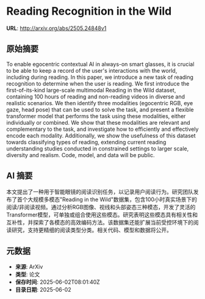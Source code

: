 # Reading Recognition in the Wild

**URL**: http://arxiv.org/abs/2505.24848v1

## 原始摘要

To enable egocentric contextual AI in always-on smart glasses, it is crucial
to be able to keep a record of the user's interactions with the world,
including during reading. In this paper, we introduce a new task of reading
recognition to determine when the user is reading. We first introduce the
first-of-its-kind large-scale multimodal Reading in the Wild dataset,
containing 100 hours of reading and non-reading videos in diverse and realistic
scenarios. We then identify three modalities (egocentric RGB, eye gaze, head
pose) that can be used to solve the task, and present a flexible transformer
model that performs the task using these modalities, either individually or
combined. We show that these modalities are relevant and complementary to the
task, and investigate how to efficiently and effectively encode each modality.
Additionally, we show the usefulness of this dataset towards classifying types
of reading, extending current reading understanding studies conducted in
constrained settings to larger scale, diversity and realism. Code, model, and
data will be public.


## AI 摘要

本文提出了一种用于智能眼镜的阅读识别任务，以记录用户阅读行为。研究团队发布了首个大规模多模态"Reading in the Wild"数据集，包含100小时真实场景下的阅读/非阅读视频。通过分析RGB图像、视线和头部姿态三种模态，开发了灵活的Transformer模型，可单独或组合使用这些模态。研究表明这些模态具有相关性和互补性，并探索了各模态的高效编码方法。该数据集还能扩展当前受控环境下的阅读研究，支持更精细的阅读类型分类。相关代码、模型和数据将公开。

## 元数据

- **来源**: ArXiv
- **类型**: 论文
- **保存时间**: 2025-06-02T08:01:40Z
- **目录日期**: 2025-06-02
